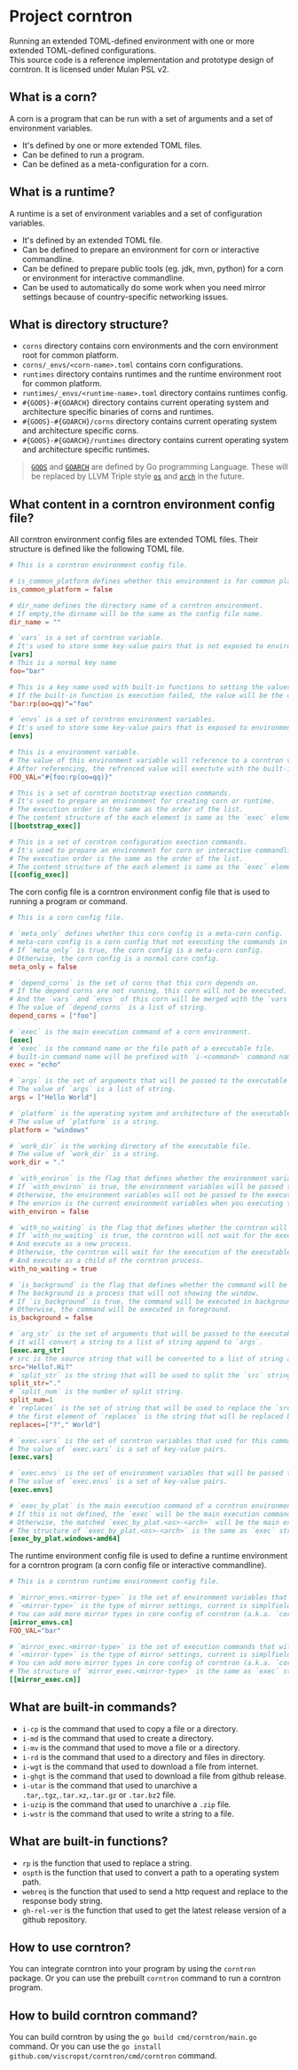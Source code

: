 # Project corntron
Running an extended TOML-defined environment with one or more extended TOML-defined configurations.  
This source code is a reference implementation and prototype design of corntron. 
It is licensed under Mulan PSL v2.

## What is a corn?
A corn is a program that can be run with a set of arguments and a set of environment variables.
- It's defined by one or more extended TOML files.
- Can be defined to run a program.
- Can be defined as a meta-configuration for a corn.

## What is a runtime?
A runtime is a set of environment variables and a set of configuration variables.
- It's defined by an extended TOML file.
- Can be defined to prepare an environment for corn or interactive commandline.
- Can be defined to prepare public tools (eg. jdk, mvn, python) for a corn or environment for interactive commandline.
- Can be used to automatically do some work when you need mirror settings because of country-specific networking issues.

## What is directory structure?
- `corns` directory contains corn environments and the corn environment root for common platform.
- `corns/_envs/<corn-name>.toml` contains corn configurations.
- `runtimes` directory contains runtimes and the runtime environment root for common platform.
- `runtimes/_envs/<runtime-name>.toml` directory contains runtimes config.
- `#{GOOS}-#{GOARCH}` directory contains current operating system and architecture specific binaries of corns and runtimes. 
- `#{GOOS}-#{GOARCH}/corns` directory contains current operating system and architecture specific corns.
- `#{GOOS}-#{GOARCH}/runtimes` directory contains current operating system and architecture specific runtimes.
> [`GOOS`](https://github.com/golang/go/tree/master/src/internal/goos) and [`GOARCH`](https://github.com/golang/go/tree/master/src/internal/goarch) are defined by Go programming Language. These will be replaced by LLVM Triple style [`os`](https://github.com/llvm/llvm-project/blob/23d4756c4bfce06a98c9c03b24752d32760ac22b/llvm/include/llvm/TargetParser/Triple.h#L46) and [`arch`](https://github.com/llvm/llvm-project/blob/23d4756c4bfce06a98c9c03b24752d32760ac22b/llvm/include/llvm/TargetParser/Triple.h#L46) in the future.

## What content in a corntron environment config file?
All corntron environment config files are extended TOML files.
Their structure is defined like the following TOML file.
```toml
# This is a corntron environment config file.  

# is_common_platform defines whether this environment is for common platform.
is_common_platform = false

# dir_name defines the directory name of a corntron environment. 
# If empty,the dirname will be the same as the config file name.
dir_name = "" 

# `vars` is a set of corntron variable.
# It's used to store some key-value pairs that is not exposed to environment variables.
[vars]
# This is a normal key name
foo="bar"

# This is a key name used with built-in functions to setting the values.
# If the built-in function is execution failed, the value will be the original value.
"bar:rp(oo=qq)"="foo"

# `envs` is a set of corntron environment variables.
# It's used to store some key-value pairs that is exposed to environment variables.
[envs]

# This is a environment variable.
# The value of this environment variable will reference to a corntron variable.
# After referencing, the refrenced value will exectute with the built-in functions.
FOO_VAL="#{foo:rp(oo=qq)}"

# This is a set of corntron bootstrap exection commands.
# It's used to prepare an environment for creating corn or runtime.
# The execution order is the same as the order of the list.
# The content structure of the each element is same as the `exec` element of corn config file. 
[[bootstrap_exec]]

# This is a set of corntron configuration exection commands.
# It's used to prepare an environment for corn or interactive commandline.
# The execution order is the same as the order of the list.
# The content structure of the each element is same as the `exec` element of corn config file.
[[config_exec]]
```
The corn config file is a corntron environment config file that is used to running a program or command. 
```toml
# This is a corn config file.

# `meta_only` defines whether this corn config is a meta-corn config.
# meta-corn config is a corn config that not executing the commands in `bootstrap_exec`.
# If `meta_only` is true, the corn config is a meta-corn config.
# Otherwise, the corn config is a normal corn config.
meta_only = false

# `depend_corns` is the set of corns that this corn depends on.
# If the depend corns are not running, this corn will not be executed.
# And the `vars` and `envs` of this corn will be merged with the `vars` and `envs` of the depend corns.
# The value of `depend_corns` is a list of string.
depend_corns = ["foo"]

# `exec` is the main execution command of a corn environment.
[exec]
# `exec` is the command name or the file path of a executable file.
# built-in command name will be prefixed with `i-<command>` command name (eg. `i-utar`, `i-cp`).
exec = "echo"

# `args` is the set of arguments that will be passed to the executable file.
# The value of `args` is a list of string.
args = ["Hello World"]

# `platform` is the operating system and architecture of the executable file.
# The value of `platform` is a string.
platform = "windows"

# `work_dir` is the working directory of the executable file.
# The value of `work_dir` is a string.
work_dir = "."

# `with_environ` is the flag that defines whether the environment variables will be passed to the executable file.
# If `with_environ` is true, the environment variables will be passed to the executable file.
# Otherwise, the environment variables will not be passed to the executable file.
# The envrion is the current environment variables when you executing this corn config or intractive commands.
with_environ = false

# `with_no_waiting` is the flag that defines whether the corntron will wait for the execution of the executable file.
# If `with_no_waiting` is true, the corntron will not wait for the execution of the executable file, 
# And execute as a new process.
# Otherwise, the corntron will wait for the execution of the executable file,
# And execute as a child of the corntron process.
with_no_waiting = true

# `is_background` is the flag that defines whether the command will be executed in background.
# The background is a process that will not showing the window.
# If `is_background` is true, the command will be executed in background.
# Otherwise, the command will be executed in foreground.
is_background = false

# `arg_str` is the set of arguments that will be passed to the executable file.
# it will convert a string to a list of string append to `args`.
[exec.arg_str]
# src is the source string that will be converted to a list of string append to `args`.
src="Hello?.Hi?"
# `split_str` is the string that will be used to split the `src` string.
split_str="."
# `split_num` is the number of split string.
split_num=1
# `replaces` is the set of string that will be used to replace the `src` string.
# the first element of `replaces` is the string that will be replaced by the second element of `replaces`.
replaces=["?"," World"]

# `exec.vars` is the set of corntron variables that used for this command only.
# The value of `exec.vars` is a set of key-value pairs.
[exec.vars]

# `exec.envs` is the set of environment variables that will be passed to the executable file.
# The value of `exec.envs` is a set of key-value pairs.
[exec.envs]

# `exec_by_plat` is the main execution command of a corntron environment for a specific operating system and architecture.
# If this is not defined, the `exec` will be the main execution command.
# Otherwise, the matched `exec_by_plat.<os>-<arch>` will be the main execution command.
# The structure of `exec_by_plat.<os>-<arch>` is the same as `exec` structure in corn evrironment config.
[exec_by_plat.windows-amd64]
```
The runtime environment config file is used to define a runtime environment for a corntron program (a corn config file or interactive commandline).
```toml
# This is a corntron runtime environment config file.

# `mirror_envs.<mirror-type>` is the set of environment variables that will be used to set mirror settings.
# `<mirror-type>` is the type of mirror settings, current is simplfield name of country code (eg. `cn`).
# You can add more mirror types in core config of corntron (a.k.a. `core.toml`).
[mirror_envs.cn]
FOO_VAL="bar"

# `mirror_exec.<mirror-type>` is the set of execution commands that will be used to set mirror settings.
# `<mirror-type>` is the type of mirror settings, current is simplfield name of country code (eg. `cn`).
# You can add more mirror types in core config of corntron (a.k.a. `core.toml`).
# The structure of `mirror_exec.<mirror-type>` is the same as `exec` structure in corn evrironment config.
[[mirror_exec.cn]]

```

## What are built-in commands?
- `i-cp` is the command that used to copy a file or a directory.
- `i-md` is the command that used to create a directory.
- `i-mv` is the command that used to move a file or a directory.
- `i-rd` is the command that used to a directory and files in directory.
- `i-wgt` is the command that used to download a file from internet.
- `i-ghgt` is the command that used to download a file from github release.
- `i-utar` is the command that used to unarchive a `.tar`,`.tgz`,`.tar.xz`,`.tar.gz` or `.tar.bz2` file.
- `i-uzip` is the command that used to unarchive a `.zip` file.
- `i-wstr` is the command that used to write a string to a file.

## What are built-in functions?
- `rp` is the function that used to replace a string.
- `ospth` is the function that used to convert a path to a operating system path.
- `webreq` is the function that used to send a http request and replace to the response body string.
- `gh-rel-ver` is the function that used to get the latest release version of a github repository.

## How to use corntron?
You can integrate corntron into your program by using the `corntron` package.
Or you can use the prebuilt `corntron` command to run a corntron program.

## How to build corntron command?
You can build corntron by using the `go build cmd/corntron/main.go` command.
Or you can use the `go install github.com/viscropst/corntron/cmd/corntron` command.

